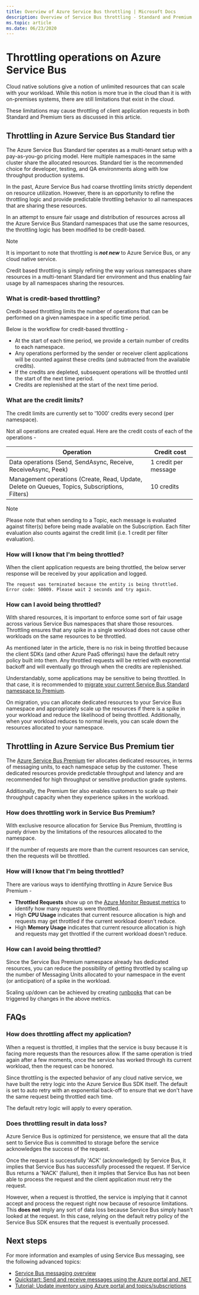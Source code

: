 ```yaml
---
title: Overview of Azure Service Bus throttling | Microsoft Docs
description: Overview of Service Bus throttling - Standard and Premium tiers.
ms.topic: article
ms.date: 06/23/2020
---
```


# Throttling operations on Azure Service Bus

Cloud native solutions give a notion of unlimited resources that can scale with your workload. While this notion is more true in the cloud than it is with on-premises systems, there are still limitations that exist in the cloud.

These limitations may cause throttling of client application requests in both Standard and Premium tiers as discussed in this article. 

## Throttling in Azure Service Bus Standard tier

The Azure Service Bus Standard tier operates as a multi-tenant setup with a pay-as-you-go pricing model. Here multiple namespaces in the same cluster share the allocated resources. Standard tier is the recommended choice for developer, testing, and QA environments along with low throughput production systems.

In the past, Azure Service Bus had coarse throttling limits strictly dependent on resource utilization. However, there is an opportunity to refine the throttling logic and provide predictable throttling behavior to all namespaces that are sharing these resources.

In an attempt to ensure fair usage and distribution of resources across all the Azure Service Bus Standard namespaces that use the same resources, the throttling logic has been modified to be credit-based.

> [!NOTE]
> It is important to note that throttling is ***not new*** to Azure Service Bus, or any cloud native service.
>
> Credit based throttling is simply refining the way various namespaces share resources in a multi-tenant Standard tier environment and thus enabling fair usage by all namespaces sharing the resources.

### What is credit-based throttling?

Credit-based throttling limits the number of operations that can be performed on a given namespace in a specific time period. 

Below is the workflow for credit-based throttling - 

  * At the start of each time period, we provide a certain number of credits to each namespace.
  * Any operations performed by the sender or receiver client applications will be counted against these credits (and subtracted from the available credits).
  * If the credits are depleted, subsequent operations will be throttled until the start of the next time period.
  * Credits are replenished at the start of the next time period.

### What are the credit limits?

The credit limits are currently set to '1000' credits every second (per namespace).

Not all operations are created equal. Here are the credit costs of each of the operations - 

| Operation | Credit cost|
|-----------|-----------|
| Data operations (Send, SendAsync, Receive, ReceiveAsync, Peek) |1 credit per message |
| Management operations (Create, Read, Update, Delete on Queues, Topics, Subscriptions, Filters) | 10 credits |

> [!NOTE]
> Please note that when sending to a Topic, each message is evaluated against filter(s) before being made available on the Subscription.
> Each filter evaluation also counts against the credit limit (i.e. 1 credit per filter evaluation).
>

### How will I know that I'm being throttled?

When the client application requests are being throttled, the below server response will be received by your application and logged.

```
The request was terminated because the entity is being throttled. Error code: 50009. Please wait 2 seconds and try again.
```

### How can I avoid being throttled?

With shared resources, it is important to enforce some sort of fair usage across various Service Bus namespaces that share those resources. Throttling ensures that any spike in a single workload does not cause other workloads on the same resources to be throttled.

As mentioned later in the article, there is no risk in being throttled because the client SDKs (and other Azure PaaS offerings) have the default retry policy built into them. Any throttled requests will be retried with exponential backoff and will eventually go through when the credits are replenished.

Understandably, some applications may be sensitive to being throttled. In that case, it is recommended to [migrate your current Service Bus Standard namespace to Premium](service-bus-migrate-standard-premium.md). 

On migration, you can allocate dedicated resources to your Service Bus namespace and appropriately scale up the resources if there is a spike in your workload and reduce the likelihood of being throttled. Additionally, when your workload reduces to normal levels, you can scale down the resources allocated to your namespace.

## Throttling in Azure Service Bus Premium tier

The [Azure Service Bus Premium](service-bus-premium-messaging.md) tier allocates dedicated resources, in terms of messaging units, to each namespace setup by the customer. These dedicated resources provide predictable throughput and latency and are recommended for high throughput or sensitive production grade systems.

Additionally, the Premium tier also enables customers to scale up their throughput capacity when they experience spikes in the workload.

### How does throttling work in Service Bus Premium?

With exclusive resource allocation for Service Bus Premium, throttling is purely driven by the limitations of the resources allocated to the namespace.

If the number of requests are more than the current resources can service, then the requests will be throttled.

### How will I know that I'm being throttled?

There are various ways to identifying throttling in Azure Service Bus Premium - 
  * **Throttled Requests** show up on the [Azure Monitor Request metrics](monitor-service-bus-reference.md#request-metrics) to identify how many requests were throttled.
  * High **CPU Usage** indicates that current resource allocation is high and requests may get throttled if the current workload doesn't reduce.
  * High **Memory Usage** indicates that current resource allocation is high and requests may get throttled if the current workload doesn't reduce.

### How can I avoid being throttled?

Since the Service Bus Premium namespace already has dedicated resources, you can reduce the possibility of getting throttled by scaling up the number of Messaging Units allocated to your namespace in the event (or anticipation) of a spike in the workload.

Scaling up/down can be achieved by creating [runbooks](../automation/automation-create-alert-triggered-runbook.md) that can be triggered by changes in the above metrics.

## FAQs

### How does throttling affect my application?

When a request is throttled, it implies that the service is busy because it is facing more requests than the resources allow. If the same operation is tried again after a few moments, once the service has worked through its current workload, then the request can be honored.

Since throttling is the expected behavior of any cloud native service, we have built the retry logic into the Azure Service Bus SDK itself. The default is set to auto retry with an exponential back-off to ensure that we don't have the same request being throttled each time.

The default retry logic will apply to every operation.

### Does throttling result in data loss?

Azure Service Bus is optimized for persistence, we ensure that all the data sent to Service Bus is committed to storage before the service acknowledges the success of the request.

Once the request is successfully 'ACK' (acknowledged) by Service Bus, it implies that Service Bus has successfully processed the request. If Service Bus returns a 'NACK' (failure), then it implies that Service Bus has not been able to process the request and the client application must retry the request.

However, when a request is throttled, the service is implying that it cannot accept and process the request right now because of resource limitations. This **does not** imply any sort of data loss because Service Bus simply hasn't looked at the request. In this case, relying on the default retry policy of the Service Bus SDK ensures that the request is eventually processed.

## Next steps

For more information and examples of using Service Bus messaging, see the following advanced topics:

* [Service Bus messaging overview](service-bus-messaging-overview.md)
* [Quickstart: Send and receive messages using the Azure portal and .NET](service-bus-quickstart-portal.md)
* [Tutorial: Update inventory using Azure portal and topics/subscriptions](service-bus-tutorial-topics-subscriptions-portal.md)

